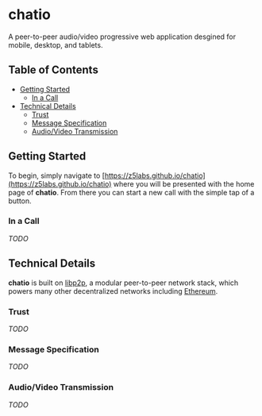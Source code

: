 # chatio

A peer-to-peer audio/video progressive web application desgined for mobile, desktop, and tablets.

## Table of Contents

- [Getting Started](#getting-started)
  - [In a Call](#in-a-call)
- [Technical Details](#technical-details)
  - [Trust](#trust)
  - [Message Specification](#message-specification)
  - [Audio/Video Transmission](#audio/video-transmission)

## Getting Started

To begin, simply navigate to [https://z5labs.github.io/chatio](https://z5labs.github.io/chatio) where you
will be presented with the home page of **chatio**. From there you can start
a new call with the simple tap of a button.

### In a Call

_TODO_

## Technical Details

**chatio** is built on [libp2p](https://libp2p.io), a modular peer-to-peer network
stack, which powers many other decentralized networks including [Ethereum](https://ethereum.org).

### Trust

_TODO_

### Message Specification

_TODO_

### Audio/Video Transmission

_TODO_

